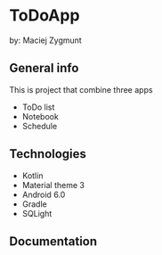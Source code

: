 # ToDoApp
by: Maciej Zygmunt
## General info
This is project that combine three apps
* ToDo list
* Notebook
* Schedule
## Technologies
* Kotlin
* Material theme 3
* Android 6.0
* Gradle
* SQLight
## Documentation

